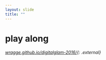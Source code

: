 ```yaml
---
layout: slide
title: ""
---
```


# play along

###### [wragge.github.io/digitalglam-2016/](http://wragge.github.io/digitalglam-2016/){: .external}
